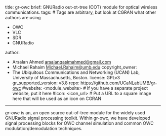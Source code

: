 title: gr-owc
brief: GNURadio out-ot-tree (OOT) module for optical wireless communications.
tags: # Tags are arbitrary, but look at CGRAN what other authors are using
  - OWC
  - VLC
  - SDR
  - GNURadio

author:
  - Arsalan Ahmed <arsalanqasimahmed@gmail.com>
  - Michael Rahaim <Michael.Rahaim@umb.edu>
copyright_owner:
  - The Ubiquitous Communications and Networking (UCAN) Lab, University of Massachusetts, Boston.
license: GPLv3
gr_supported_version: v3.8
repo: https://github.com/UCaNLabUMB/gr-owc
#website: <module_website> # If you have a separate project website, put it here
#icon: <icon_url> # Put a URL to a square image here that will be used as an icon on CGRAN
---
*gr-owc* is an, an open source out-of-tree module for the widely used GNURadio signal processing toolkit. Within gr-owc, we have developed signal processing blocks for OWC channel simulation and common OWC modulation/demodulation techniques.

